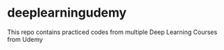 # deeplearningudemy
This repo contains practiced codes from multiple Deep Learning Courses from Udemy
